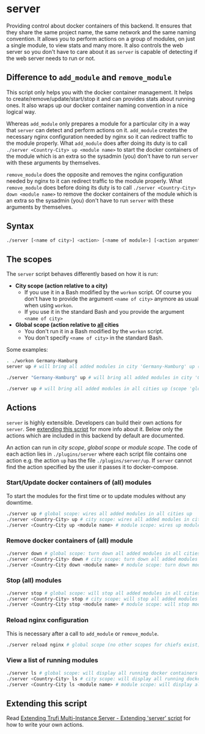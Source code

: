 # server

Providing control about docker containers of this backend. It ensures that they share the same project name, the same network and the same naming convention. It allows you to perform actions on a group of modules, on just a single module, to view stats and many more. It also controls the web server so you don't have to care about it as `server` is capable of detecting if the web server needs to run or not.

## Difference to `add_module` and `remove_module`

This script only helps you with the docker container management. It helps to create/remove/update/start/stop it and can provides stats about running ones. It also wraps up our docker container naming convention in a nice logical way.

Whereas `add_module` only prepares a module for a particular city in a way that `server` can detect and perform actions on it. `add_module` creates the necessary nginx configuration needed by nginx so it can redirect traffic to the module properly. What `add_module` does after doing its duty is to call `./server <Country-City> up <module name>` to start the docker containers of the module which is an extra so the sysadmin (you) don't have to run `server` with these arguments by themselves.

`remove_module` does the opposite and removes the nginx configuration needed by nginx to it can redirect traffic to the module properly. What `remove_module` does before doing its duty is to call `./server <Country-City> down <module name>` to remove the docker containers of the module which is an extra so the sysadmin (you) don't have to run `server` with these arguments by themselves.

## Syntax

```sh
./server [<name of city>] <action> [<name of module>] [<action arguments>]
```

## The scopes

The `server` script behaves differently based on how it is run:

- **City scope (action relative to a city)**
  - If you use it in a Bash modified by the `workon` script. Of course you don't have to provide the argument `<name of city>` anymore as usual when using `workon`.
  - If you use it in the standard Bash and you provide the argument `<name of city>`
- **Global scope (action relative to <u>all</u> cities**
  - You don't run it in a Bash modified by the `workon` script. 
  - You don't specify `<name of city>` in the standard Bash.

Some examples:

```sh
. ./workon Germany-Hamburg
server up # will bring all added modules in city 'Germany-Hamburg' up (scope 'city')
```

```sh
./server "Germany-Hamburg" up # will bring all added modules in city 'Germany-Hamburg' up (scope 'city')
```

```sh
./server up # will bring all added modules in all cities up (scope 'global')
```

## Actions

`server` is highly extensible. Developers can build their own actions for `server`. See [extending this script](#extending-this-script) for more info about it. Below only the actions which are included in this backend by default are documented.

An action can run in *city scope*, *global scope* or *module scope*. The code of each action lies in `./plugins/server` where each script file contains one action e.g. the action `up` has the file `./plugins/server/up`. If `server` cannot find the action specified by the user it passes it to docker-compose.

### Start/Update docker containers of (all) modules

To start the modules for the first time or to update modules without any downtime.

```bash
./server up # global scope: wires all added modules in all cities up
./server <Country-City> up # city scope: wires all added modules in city '<Country-City>' up
./server <Country-City up <module name> # module scope: wires up module '<module name>' in city '<Country-City>'
```

### Remove  docker containers of (all) module

```bash
./server down # global scope: turn down all added modules in all cities
./server <Country-City> down # city scope: turn down all added modules in city '<Country-City>'
./server <Country-City down <module name> # module scope: turn down module '<module name>' in city '<Country-City>'
```

### Stop (all) modules

```bash
./server stop # global scope: will stop all added modules in all cities
./server <Country-City> stop # city scope: will stop all added modules in city '<Country-City>'
./server <Country-City stop <module name> # module scope: will stop module '<module name>' in city '<Country-City>'
```

### Reload nginx configuration

This is necessary after a call to `add_module` or `remove_module`.

```bash
./server reload nginx # global scope (no other scopes for chiefs exist)
```

### View a list of running modules

```bash
./server ls # global scope: will display all running docker containers of modules in all cities including chiefes
./server <Country-City> ls # city scope: will display all running docker containers of the modules in city '<Country-City>' including chiefes
./server <Country-City ls <module name> # module scope: will display all running services of module '<module name>' in city '<Country-City>'
```

## Extending this script

Read [Extending Trufi Multi-Instance Server - Extending 'server' script](../extend.md) for how to write your own actions.

